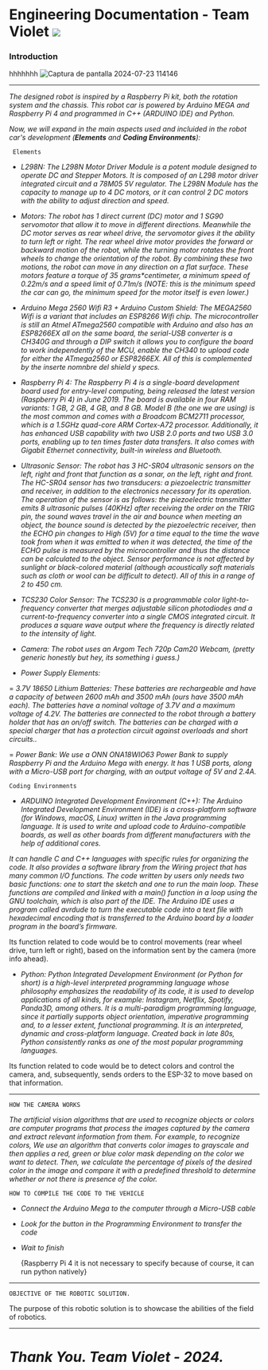 # Engineering Documentation - Team Violet ![](blob:chrome-untrusted://media-app/ec55eaca-4b4f-45dc-b935-9477df0dcfae.png)
### Introduction
hhhhhhh
![Captura de pantalla 2024-07-23 114146](https://github.com/user-attachments/assets/25af60a6-2cc6-4f8f-8277-4ab36c349cba)




-------------------------------------------------------------------------------------------------------------------------------------  

_The designed robot is inspired by a Raspberry Pi kit, both the rotation system and the chassis. This robot car is powered by Arduino MEGA and Raspberry Pi 4 and programmed in C++ (ARDUINO IDE) and Python._

_Now, we will expand in the main aspects used and incluided in the robot car's development (**Elements** and **Coding Environments**):_

  
     Elements

  -  _L298N: The L298N Motor Driver Module is a potent module designed to operate DC and Stepper Motors. It is composed of an L298 motor driver integrated circuit and a 78M05 5V regulator. The L298N Module has the capacity to manage up to 4 DC motors, or it can control 2 DC motors with the ability to adjust direction and speed._
    
  -   _Motors: The robot has 1 direct current (DC) motor and 1 SG90 servomotor that allow it to move in different directions. Meanwhile the DC motor serves as rear wheel drive, the servomotor gives it the ability to turn left or right. The rear wheel drive motor provides the forward or backward motion of the robot, while the turning motor rotates the front wheels to change the orientation of the robot. By combining these two motions, the robot can move in any direction on a flat surface. These motors feature a torque of 35 grams*centimeter, a minimum speed of 0.22m/s and a speed limit of 0.71m/s (NOTE: this is the minimum speed the car can go, the minimum speed for the motor itself is even lower.)_

  -   _Arduino Mega 2560 Wifi R3 + Arduino Custom Shield: The MEGA2560 Wifi is a variant that includes an ESP8266 Wifi chip. The microcontroller is still an Atmel ATmega2560 compatible with Arduino and also has an ESP8266EX all on the same board, the serial-USB converter is a CH340G and through a DIP switch it allows you to configure the board to work independently of the MCU, enable the CH340 to upload code for either the ATmega2560 or ESP8266EX. All of this is complemented by the inserte nomnbre del shield y specs._

  -   _Raspberry Pi 4: The Raspberry Pi 4 is a single-board development board used for entry-level computing, being released the latest version (Raspberry Pi 4) in June 2019. The board is available in four RAM variants: 1 GB, 2 GB, 4 GB, and 8 GB. Model B (the one we are using) is the most common and comes with a Broadcom BCM2711 processor, which is a 1.5GHz quad-core ARM Cortex-A72 processor. Additionally, it has enhanced USB capability with two USB 2.0 ports and two USB 3.0 ports, enabling up to ten times faster data transfers. It also comes with Gigabit Ethernet connectivity, built-in wireless and Bluetooth._

   -   _Ultrasonic Sensor: The robot has 3 HC-SR04 ultrasonic sensors on the left, right and front that function as a sonar, on the left, right and front. The HC-SR04 sensor has two transducers: a piezoelectric transmitter and receiver, in addition to the electronics necessary for its operation. The operation of the sensor is as follows: the piezoelectric transmitter emits 8 ultrasonic pulses (40KHz) after receiving the order on the TRIG pin, the sound waves travel in the air and bounce when meeting an object, the bounce sound is detected by the piezoelectric receiver, then the ECHO pin changes to High (5V) for a time equal to the time the wave took from when it was emitted to when it was detected, the time of the ECHO pulse is measured by the microcontroller and thus the distance can be calculated to the object. Sensor performance is not affected by sunlight or black-colored material (although acoustically soft materials such as cloth or wool can be difficult to detect). All of this in a range of 2 to 450 cm._

   -   _TCS230 Color Sensor: The TCS230 is a programmable color light-to-frequency converter that merges adjustable silicon photodiodes and a current-to-frequency converter into a single CMOS integrated circuit. It produces a square wave output where the frequency is directly related to the intensity of light._
  
   -   _Camera: The robot uses an Argom Tech 720p Cam20 Webcam, (pretty generic honestly but hey, its something i guess.)_


   -   _Power Supply Elements:_
   
   =   _3.7V 18650 Lithium Batteries: These batteries are rechargeable and have a capacity of between 2600 mAh and 3500 mAh (ours have 3500 mAh each). The batteries have a nominal voltage of 3.7V and a maximum voltage of 4.2V. The batteries are connected to the robot through a battery holder that has an on/off switch. The batteries can be charged with a special charger that has a protection circuit against overloads and short circuits.._

   =   _Power Bank: We use a ONN ONA18WIO63 Power Bank to supply Raspberry Pi and the Arduino Mega with energy. It has 1 USB ports, along with a Micro-USB port for charging, with an output voltage of 5V and 2.4A._


    Coding Environments

  -   _ARDUINO Integrated Development Environment (C++): The Arduino Integrated Development Environment (IDE) is a cross-platform software (for Windows, macOS, Linux) written in the Java programming language. It is used to write and upload code to Arduino-compatible boards, as well as other boards from different manufacturers with the help of additional cores._

_It can handle C and C++ languages with specific rules for organizing the code. It also provides a software library from the Wiring project that has many common I/O functions. The code written by users only needs two basic functions: one to start the sketch and one to run the main loop. These functions are compiled and linked with a main() function in a loop using the GNU toolchain, which is also part of the IDE. The Arduino IDE uses a program called avrdude to turn the executable code into a text file with hexadecimal encoding that is transferred to the Arduino board by a loader program in the board’s firmware._

Its function related to code would be to control movements (rear wheel drive, turn left or right), based on the information sent by the camera (more info ahead).

  -   _Python: Python Integrated Development Environment (or Python for short) is a high-level interpreted programming language whose philosophy emphasizes the readability of its code, it is used to develop applications of all kinds, for example: Instagram, Netflix, Spotify, Panda3D, among others. It is a multi-paradigm programming language, since it partially supports object orientation, imperative programming and, to a lesser extent, functional programming. It is an interpreted, dynamic and cross-platform language. Created back in late 80s, Python consistently ranks as one of the most popular programming languages._

Its function related to code would be to detect colors and control the camera, and, subsequently, sends orders to the ESP-32 to move based on that information.

-----------------------------------------------------------------------------------------------------------------------------------------

    HOW THE CAMERA WORKS

_The artificial vision algorithms that are used to recognize objects or colors are computer programs that process the images captured by the camera and extract relevant information from them. For example, to recognize colors, We use an algorithm that converts color images to grayscale and then applies a red, green or blue color mask depending on the color we want to detect. Then, we calculate the percentage of pixels of the desired color in the image and compare it with a predefined threshold to determine whether or not there is presence of the color._

    HOW TO COMPILE THE CODE TO THE VEHICLE
- _Connect the Arduino Mega to the computer through a Micro-USB cable_
- _Look for the button in the Programming Environment to transfer the code_
- _Wait to finish_

  {Raspberry Pi 4 it is not necessary to specify because of course, it can run python natively}

--------------------------------------------------------------------------------------------------------------------------------------

    OBJECTIVE OF THE ROBOTIC SOLUTION.

The purpose of this robotic solution is to showcase the abilities of the field of robotics.

--------------------------------------------------------------------------------------------------------------------------------------
_Thank You. Team Violet - 2024._
======================================================================================================================================
